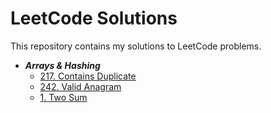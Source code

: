 # LeetCode Solutions

This repository contains my solutions to LeetCode problems.

- **_Arrays & Hashing_**
    - [217. Contains Duplicate](NeetCode-Blind-75%2F217-Contains-Duplicate.py)
    - [242. Valid Anagram](NeetCode-Blind-75%2F242-Valid-Anagram.py)
    - [1. Two Sum](NeetCode-Blind-75%2F1-Two-Sum.py)
